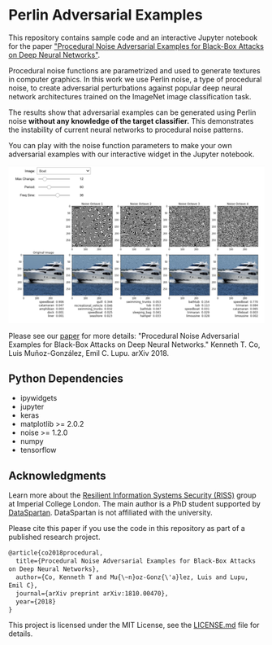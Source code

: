 # Perlin Adversarial Examples

This repository contains sample code and an interactive Jupyter notebook for the paper ["Procedural Noise Adversarial Examples for Black-Box Attacks on Deep Neural Networks"](https://arxiv.org/abs/1810.00470).

Procedural noise functions are parametrized and used to generate textures in computer graphics. In this work we use Perlin noise, a type of procedural noise, to create adversarial perturbations against popular deep neural network architectures trained on the ImageNet image classification task.

The results show that adversarial examples can be generated using Perlin noise **without any knowledge of the target classifier.** This demonstrates the instability of current neural networks to procedural noise patterns.

You can play with the noise function parameters to make your own adversarial examples with our interactive widget in the Jupyter notebook.

![slider](slider.png)

Please see our [paper](https://arxiv.org/abs/1810.00470) for more details: "Procedural Noise Adversarial Examples for Black-Box Attacks on Deep Neural Networks." Kenneth T. Co, Luis Muñoz-González, Emil C. Lupu. arXiv 2018.

## Python Dependencies

* ipywidgets
* jupyter
* keras
* matplotlib >= 2.0.2
* noise >= 1.2.0
* numpy
* tensorflow

## Acknowledgments

Learn more about the [Resilient Information Systems Security (RISS)](http://rissgroup.org/) group at Imperial College London. The main author is a PhD student supported by [DataSpartan](http://dataspartan.co.uk/). DataSpartan is not affiliated with the university.

Please cite this paper if you use the code in this repository as part of a published research project.

```
@article{co2018procedural,
  title={Procedural Noise Adversarial Examples for Black-Box Attacks on Deep Neural Networks},
  author={Co, Kenneth T and Mu{\~n}oz-Gonz{\'a}lez, Luis and Lupu, Emil C},
  journal={arXiv preprint arXiv:1810.00470},
  year={2018}
}
```
This project is licensed under the MIT License, see the [LICENSE.md](LICENSE.md) file for details.